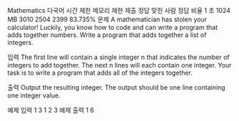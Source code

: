 Mathematics 다국어
시간 제한	메모리 제한	제출	정답	맞힌 사람	정답 비율
1 초	1024 MB	3010	2504	2399	83.735%
문제
A mathematician has stolen your calculator! Luckily, you know how to code and can write a program that adds together numbers. Write a program that adds together a list of integers.

입력
The first line will contain a single integer n that indicates the number of integers to add together. The next n lines will each contain one integer. Your task is to write a program that adds all of the integers together.

출력
Output the resulting integer. The output should be one line containing one integer value.

예제 입력 1 
3
1
2
3
예제 출력 1 
6

